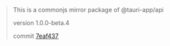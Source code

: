 > This is a commonjs mirror package of @tauri-app/api
>
> version 1.0.0-beta.4
>
> commit [7eaf437](https://github.com/tauri-apps/tauri/tree/7eaf437b7f5894e2c8269abfa4f99376f26607ad)
